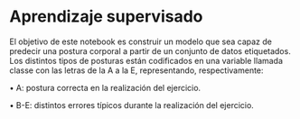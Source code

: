 # Aprendizaje supervisado

El objetivo de este notebook es construir un modelo que sea capaz de predecir una postura corporal a partir de un conjunto de datos etiquetados. 
Los distintos tipos de posturas están codificados en una variable llamada classe con las letras de la A a la E, representando, respectivamente:

• A: postura correcta en la realización del ejercicio.

• B-E: distintos errores típicos durante la realización del ejercicio.

